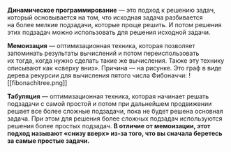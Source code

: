 **Динамическое программирование** — это подход к решению задач, который основывается на том, что исходная задача разбивается на более мелкие подзадачи, которые проще решить. И потом решения этих подзадач можно использовать для решения исходной задачи.

**Мемоизация** — оптимизационная техника, которая позволяет запоминать результаты вычислений и потом переиспользовать их тогда, когда нужно сделать такие же вычисления. Также эту технику описывают как «сверху вниз». Причина — на рисунке. Это граф в виде дерева рекурсии для вычисления пятого числа Фибоначчи:
![[fibonachitree.png]]

**Табуляция** — оптимизационная техника, которая начинает решать подзадачи с самой простой и потом при дальнейшем продвижении решает все более сложные подзадачи, пока не будет решена основная задача. При этом для решения более сложных подзадач используются решения более простых подзадач. **В отличие от мемоизации, этот подход называют «снизу вверх» из-за того, что вы сначала беретесь за самые простые задачи.**